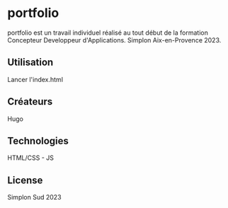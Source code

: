 # portfolio

portfolio est un travail individuel réalisé au tout début de la formation Concepteur Developpeur d'Applications. Simplon Aix-en-Provence 2023.

## Utilisation
Lancer l'index.html

## Créateurs
Hugo

## Technologies
HTML/CSS - JS 

## License
Simplon Sud 2023

